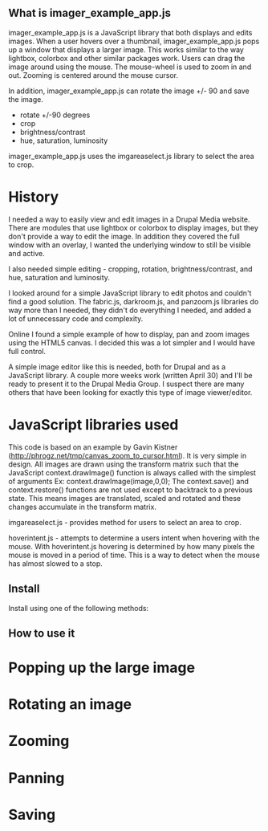 ## What is imager_example_app.js

imager_example_app.js is a JavaScript library that both displays and edits images.  When a user hovers over a thumbnail, imager_example_app.js pops up a window that displays a larger image.  This works similar to the way lightbox, colorbox and other similar packages work.  Users can drag the image around using the mouse.  The mouse-wheel is used to zoom in and out.  Zooming is centered around the mouse cursor.

In addition, imager_example_app.js can rotate the image +/- 90 and save the image.  

  - rotate +/-90 degrees
  - crop
  - brightness/contrast
  - hue, saturation, luminosity

imager_example_app.js uses the imgareaselect.js library to select the area to crop.

# History

I needed a way to easily view and edit images in a Drupal Media website.  There are modules that use lightbox or colorbox to display images, but they don't provide a way to edit the image.  In addition they covered the full window with an overlay, I wanted the underlying window to still be visible and active.

I also needed simple editing - cropping, rotation, brightness/contrast, and hue, saturation and luminosity.  

I looked around for a simple JavaScript library to edit photos and couldn't find a good solution.  The fabric.js, darkroom.js, and panzoom.js libraries do way more than I needed, they didn't do everything I needed, and added a lot of unnecessary code and complexity.  

Online I found a simple example of how to display, pan and zoom images using the HTML5 canvas.  I decided this was a lot simpler and I would have full control.  

A simple image editor like this is needed, both for Drupal and as a JavaScript library.  A couple more weeks work (written April 30) and I'll be ready to present it to the Drupal Media Group.  I suspect there are many others that have been looking for exactly this type of image viewer/editor.

# JavaScript libraries used

This code is based on an example by Gavin Kistner (http://phrogz.net/tmp/canvas_zoom_to_cursor.html).  It is very simple in design.  All images are drawn using the transform matrix such that the JavaScript context.drawImage() function is always called with the simplest of arguments
   Ex: context.drawImage(image,0,0);
The context.save() and context.restore() functions are not used except to backtrack to a previous state.  This means images are translated, scaled and rotated and these changes accumulate in the transform matrix.  

imgareaselect.js - provides method for users to select an area to crop.

hoverintent.js - attempts to determine a users intent when hovering with the mouse.  With hoverintent.js hovering is determined by how many pixels the mouse is moved in a period of time.  This is a way to detect when the mouse has almost slowed to a stop.

## Install

Install using one of the following methods:


## How to use it

# Popping up the large image

# Rotating an image

# Zooming

# Panning

# Saving

